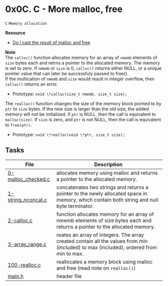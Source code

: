 # 0x0C. C - More malloc, free
`C` `Memory allocation`

**Resource**
* [Do I cast the result of malloc and free](https://stackoverflow.com/questions/605845/do-i-cast-the-result-of-malloc)

**Note**  
The `calloc()` function allocates memory for an array of `nmemb` elements of `size` bytes each and retrns a pointer to the allocated memory. The memory is set to zero. If `nmemb` or `size` is 0, `calloc()` returns either NULL, or a unique pointer value that can later be successfuly passed to free().  
If the multication of `nmemb` and `size` would result in integer overflow, then `calloc()` returns an error.
* Prototype: `void \*calloc(size_t nmemb, size_t size);`

The `realloc()` function changes the size of the memory block pointed to by `ptr` to `size` bytes. If the new size is larger than the old size, the added memory will not be initialized. if `ptr` is NULL, then the call is equivalent to `malloc(size)`. If `size` is zero, and `ptr` is not NULL, then the call is equivalent to `free(ptr)`.
* Prototype: `void \*realloc(void \*ptr, size_t size);`


## Tasks

| File | Description |
|------|-------------|
[0-malloc_checked.c](./0-malloc_checked.c) | allocates memory using malloc and returns a pointer to the allocated memory.
[1-string_nconcat.c](./1-string_nconcat.c) | concatenates two strings and returns a pointer to the newly allocated space in memory, which contain both string and null byte terminator.
[2-calloc.c](./2-calloc.c) | function allocates memory for an array of nmemb elements of size bytes each and returns a pointer to the allocated memory.
[3-array_range.c](./3-array_range.c) | reates an array of integers. The array created contain all the values from min (included) to max (included), ordered from min to max.
[100-realloc.c](./100-realloc.c) | reallocates a memory block using malloc and free (read note on `realloc()`)
[main.h](./main.h) | header file
